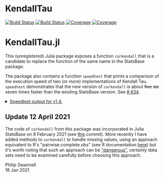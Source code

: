# KendallTau

[![Build Status](https://travis-ci.com/PGS62/KendallTau.jl.svg?branch=master)](https://travis-ci.com/PGS62/KendallTau.jl)
[![Build Status](https://ci.appveyor.com/api/projects/status/github/PGS62/KendallTau.jl?svg=true)](https://ci.appveyor.com/project/PGS62/KendallTau-jl)
[![Coverage](https://codecov.io/gh/PGS62/KendallTau.jl/branch/master/graph/badge.svg)](https://codecov.io/gh/PGS62/KendallTau.jl)
[![Coverage](https://coveralls.io/repos/github/PGS62/KendallTau.jl/badge.svg?branch=master)](https://coveralls.io/github/PGS62/KendallTau.jl?branch=master)
# KendallTau.jl

This (unregistered) Julia package exposes a function `corkendall` that is a candidate to replace the function of the same name in the StatsBase package. 

The package also contains a function `speedtest` that prints a comparison of the execution speed of two (or more) implementations of Kendall Tau. `speedtest` demonstrates that the new version of `corkendall` is about ~~five~~ ~~six~~ seven times faster than the existing StatsBase version. See [# 634](https://github.com/JuliaStats/StatsBase.jl/issues/634).


<details><summary><ins>Speedtest output for v1.4.</ins></summary>
<p>
  
```julia
julia> using StatsBase;KendallTau.speedtest([StatsBase.corkendall,KendallTau.corkendall,KendallTau.corkendallthreads_v2],2000,10)
###################################################################
Executing speedtest 2021-01-23T14:17:31.783
--------------------------------------------------
size(matrix1) = (2000, 10)
StatsBase.corkendall(matrix1)
  33.376 ms (451 allocations: 5.54 MiB)
KendallTau.corkendall(matrix1)
  4.888 ms (298 allocations: 3.40 MiB)
Speed ratio KendallTau.corkendall vs StatsBase.corkendall: 6.827493096041731
Ratio of memory allocated KendallTau.corkendall vs StatsBase.corkendall: 0.6130525086357451
KendallTau.corkendallthreads_v2(matrix1)
  1.558 ms (614 allocations: 3.44 MiB)
Speed ratio KendallTau.corkendallthreads_v2 vs StatsBase.corkendall: 21.429341894060997
Ratio of memory allocated KendallTau.corkendallthreads_v2 vs StatsBase.corkendall: 0.6202723771851052
Results from all 3 functions identical? true
--------------------------------------------------
size(matrix1) = (2000, 10)
size(matrix2) = (2000, 10)
StatsBase.corkendall(matrix1,matrix2)
  74.549 ms (1001 allocations: 12.31 MiB)
KendallTau.corkendall(matrix1,matrix2)
  10.023 ms (631 allocations: 7.24 MiB)
Speed ratio KendallTau.corkendall vs StatsBase.corkendall: 7.438163488334897
Ratio of memory allocated KendallTau.corkendall vs StatsBase.corkendall: 0.5880152134243097
KendallTau.corkendallthreads_v2(matrix1,matrix2)
  3.516 ms (712 allocations: 7.25 MiB)
Speed ratio KendallTau.corkendallthreads_v2 vs StatsBase.corkendall: 21.20217849259734
Ratio of memory allocated KendallTau.corkendallthreads_v2 vs StatsBase.corkendall: 0.588845802919708
Results from all 3 functions identical? true
--------------------------------------------------
size(vector1) = (2000,)
size(matrix1) = (2000, 10)
StatsBase.corkendall(vector1,matrix1)
  7.363 ms (103 allocations: 1.23 MiB)
KendallTau.corkendall(vector1,matrix1)
  986.699 μs (65 allocations: 725.55 KiB)
Speed ratio KendallTau.corkendall vs StatsBase.corkendall: 7.462052763811456
Ratio of memory allocated KendallTau.corkendall vs StatsBase.corkendall: 0.5755739005404333
KendallTau.corkendallthreads_v2(vector1,matrix1)
  434.400 μs (134 allocations: 734.52 KiB)
Speed ratio KendallTau.corkendallthreads_v2 vs StatsBase.corkendall: 16.949355432780848
Ratio of memory allocated KendallTau.corkendallthreads_v2 vs StatsBase.corkendall: 0.5826887798106004
Results from all 3 functions identical? true
--------------------------------------------------
size(matrix1) = (2000, 10)
size(vector1) = (2000,)
StatsBase.corkendall(matrix1,vector1)
  7.332 ms (101 allocations: 1.23 MiB)
KendallTau.corkendall(matrix1,vector1)
  984.600 μs (63 allocations: 725.45 KiB)
Speed ratio KendallTau.corkendall vs StatsBase.corkendall: 7.4465783059110295
Ratio of memory allocated KendallTau.corkendall vs StatsBase.corkendall: 0.5755423329614479
KendallTau.corkendallthreads_v2(matrix1,vector1)
  425.800 μs (134 allocations: 734.52 KiB)
Speed ratio KendallTau.corkendallthreads_v2 vs StatsBase.corkendall: 17.219119304837953
Ratio of memory allocated KendallTau.corkendallthreads_v2 vs StatsBase.corkendall: 0.5827321185074997
Results from all 3 functions identical? true
--------------------------------------------------
size(vector1) = (2000,)
size(vector2) = (2000,)
StatsBase.corkendall(vector1,vector2)
  731.600 μs (10 allocations: 126.03 KiB)
KendallTau.corkendall(vector1,vector2)
  170.900 μs (8 allocations: 86.72 KiB)
Speed ratio KendallTau.corkendall vs StatsBase.corkendall: 4.280866003510825
Ratio of memory allocated KendallTau.corkendall vs StatsBase.corkendall: 0.6880733944954128
KendallTau.corkendallthreads_v2(vector1,vector2)
  173.401 μs (10 allocations: 118.22 KiB)
Speed ratio KendallTau.corkendallthreads_v2 vs StatsBase.corkendall: 4.219122150391289
Ratio of memory allocated KendallTau.corkendallthreads_v2 vs StatsBase.corkendall: 0.9380114059013142
Results from all 3 functions identical? true
--------------------------------------------------
size(manyrepeats1) = (2000,)
size(manyrepeats2) = (2000,)
StatsBase.corkendall(manyrepeats1,manyrepeats2)
  442.600 μs (12 allocations: 157.53 KiB)
KendallTau.corkendall(manyrepeats1,manyrepeats2)
  135.199 μs (14 allocations: 126.38 KiB)
Speed ratio KendallTau.corkendall vs StatsBase.corkendall: 3.2736928527577867
Ratio of memory allocated KendallTau.corkendall vs StatsBase.corkendall: 0.8022217813925808
KendallTau.corkendallthreads_v2(manyrepeats1,manyrepeats2)
  137.200 μs (16 allocations: 157.88 KiB)
Speed ratio KendallTau.corkendallthreads_v2 vs StatsBase.corkendall: 3.2259475218658893
Ratio of memory allocated KendallTau.corkendallthreads_v2 vs StatsBase.corkendall: 1.0021821067248562
Results from all 3 functions identical? true
###################################################################
```

</p>
</details>



## Update 12 April 2021
The code of `corkendall` from this package was incorporated in Julia StatsBase on 8 February 2021 (see [this](https://github.com/JuliaStats/StatsBase.jl/commit/11ac5b596405367b3217d3d962e22523fef9bb0d) commit). More recently I have added methods to `corkendall` to handle missing values, using an approach equivalent to R's "pairwise.complete.obs" (see R documentation [here](https://www.rdocumentation.org/packages/stats/versions/3.6.2/topics/cor)) but it's worth noting that such an approach can be ["dangerous"](http://bwlewis.github.io/covar/missing.html), certainly data sets need to be examined carefully before choosing this approach.


Philip Swannell  
18 Jan 2021
